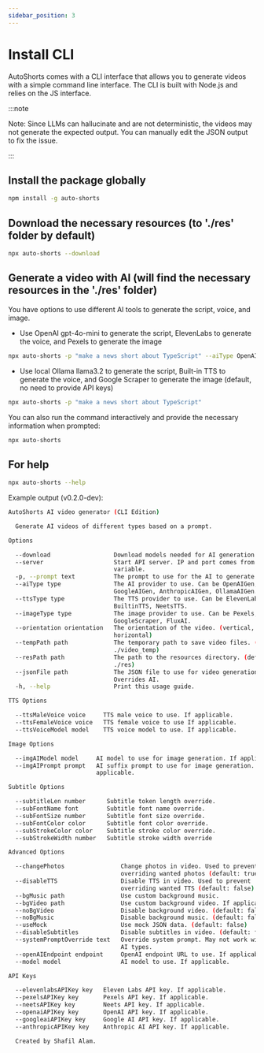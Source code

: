 ```yaml
---
sidebar_position: 3
---
```


# Install CLI

AutoShorts comes with a CLI interface that allows you to generate videos with a simple command line interface. The CLI is built with Node.js and relies on the JS interface.

:::note

Note: Since LLMs can hallucinate and are not deterministic, the videos may not generate the expected output. You can manually edit the JSON output to fix the issue.

:::

## Install the package globally

```bash
npm install -g auto-shorts
```

## Download the necessary resources (to './res' folder by default)
```bash
npx auto-shorts --download
```

## Generate a video with AI (will find the necessary resources in the './res' folder)
You have options to use different AI tools to generate the script, voice, and image.

- Use OpenAI gpt-4o-mini to generate the script, ElevenLabs to generate the voice, and Pexels to generate the image

```bash
npx auto-shorts -p "make a news short about TypeScript" --aiType OpenAIGen --ttsType ElevenLabs --imageType Pexels --elevenLabsAPIKey YOUR_ELEVENLABS_API_KEY --pexelsAPIKey YOUR_PEXELS_API_KEY --openaiAPIKey YOUR_OPENAI_API_KEY
```

- Use local Ollama llama3.2 to generate the script, Built-in TTS to generate the voice, and Google Scraper to generate the image (default, no need to provide API keys)
```bash
npx auto-shorts -p "make a news short about TypeScript"
```

You can also run the command interactively and provide the necessary information when prompted:
```bash
npx auto-shorts
```

## For help
```bash
npx auto-shorts --help
```

Example output (v0.2.0-dev):

```bash
AutoShorts AI video generator (CLI Edition)

  Generate AI videos of different types based on a prompt.

Options

  --download                  Download models needed for AI generation.
  --server                    Start API server. IP and port comes from env
                              variable.
  -p, --prompt text           The prompt to use for the AI to generate video.
  --aiType type               The AI provider to use. Can be OpenAIGen,
                              GoogleAIGen, AnthropicAIGen, OllamaAIGen.
  --ttsType type              The TTS provider to use. Can be ElevenLabs,       
                              BuiltinTTS, NeetsTTS.
  --imageType type            The image provider to use. Can be Pexels,
                              GoogleScraper, FluxAI.
  --orientation orientation   The orientation of the video. (vertical,
                              horizontal)
  --tempPath path             The temporary path to save video files. (default: 
                              ./video_temp)
  --resPath path              The path to the resources directory. (default:    
                              ./res)
  --jsonFile path             The JSON file to use for video generation.
                              Overrides AI.
  -h, --help                  Print this usage guide.

TTS Options

  --ttsMaleVoice voice     TTS male voice to use. If applicable.
  --ttsFemaleVoice voice   TTS female voice to use If applicable.
  --ttsVoiceModel model    TTS voice model to use. If applicable.

Image Options

  --imgAIModel model     AI model to use for image generation. If applicable.
  --imgAIPrompt prompt   AI suffix prompt to use for image generation. If       
                         applicable.

Subtitle Options

  --subtitleLen number      Subtitle token length override.
  --subFontName font        Subtitle font name override.
  --subFontSize number      Subtitle font size override.
  --subFontColor color      Subtitle font color override.
  --subStrokeColor color    Subtitle stroke color override.
  --subStrokeWidth number   Subtitle stroke width override

Advanced Options

  --changePhotos                Change photos in video. Used to prevent
                                overriding wanted photos (default: true)
  --disableTTS                  Disable TTS in video. Used to prevent
                                overriding wanted TTS (default: false)
  --bgMusic path                Use custom background music.
  --bgVideo path                Use custom background video. If applicable.
  --noBgVideo                   Disable background video. (default: false)
  --noBgMusic                   Disable background music. (default: false)
  --useMock                     Use mock JSON data. (default: false)
  --disableSubtitles            Disable subtitles in video. (default: false)
  --systemPromptOverride text   Override system prompt. May not work with all   
                                AI types.
  --openAIEndpoint endpoint     OpenAI endpoint URL to use. If applicable.
  --model model                 AI model to use. If applicable.

API Keys

  --elevenlabsAPIKey key   Eleven Labs API key. If applicable.
  --pexelsAPIKey key       Pexels API key. If applicable.
  --neetsAPIKey key        Neets API key. If applicable.
  --openaiAPIKey key       OpenAI API key. If applicable.
  --googleaiAPIKey key     Google AI API key. If applicable.
  --anthropicAPIKey key    Anthropic AI API key. If applicable.

  Created by Shafil Alam.
```
